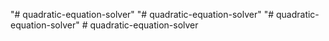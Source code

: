 "# quadratic-equation-solver" 
"# quadratic-equation-solver" 
"# quadratic-equation-solver" 
#   q u a d r a t i c - e q u a t i o n - s o l v e r  
 
